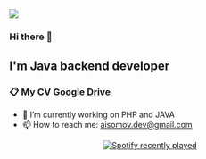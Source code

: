 ## ![](https://komarev.com/ghpvc/?username=AlibekIsomov&color=blueviolet&style=flat-square)
### Hi there 👋
##  I'm Java backend developer
### 📋 My CV [Google Drive](https://docs.google.com/document/d/1R4Sh_fRJsPpDC5OUTM68zRlTj5D0RxMHmpaAsaASSl8/edit?usp=drive_link)
- 🔭 I’m currently working on PHP and JAVA
- 📫 How to reach me: aisomov.dev@gmail.com

<div align="center">
  <a href="https://open.spotify.com/user/31wwuckzj76g3622sy7vpve7qnou?si=83abab9abee64fe9">
    <img src="https://spotify-recently-played-readme.vercel.app/api?user=31wwuckzj76g3622sy7vpve7qnou&width=750&count=4&unique=true" alt="Spotify recently played"  />
  </a>
</div>

